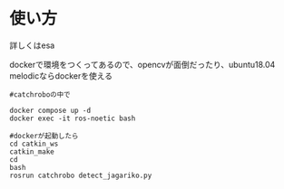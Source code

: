 # 使い方
詳しくはesa

dockerで環境をつくってあるので、opencvが面倒だったり、ubuntu18.04 melodicならdockerを使える

```
#catchroboの中で

docker compose up -d
docker exec -it ros-noetic bash

#dockerが起動したら
cd catkin_ws
catkin_make
cd
bash
rosrun catchrobo detect_jagariko.py
```